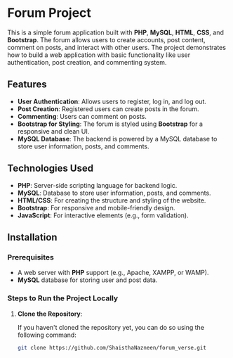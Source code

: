 # Forum Project

This is a simple forum application built with **PHP**, **MySQL**, **HTML**, **CSS**, and **Bootstrap**. The forum allows users to create accounts, post content, comment on posts, and interact with other users. The project demonstrates how to build a web application with basic functionality like user authentication, post creation, and commenting system.

## Features

- **User Authentication**: Allows users to register, log in, and log out.
- **Post Creation**: Registered users can create posts in the forum.
- **Commenting**: Users can comment on posts.
- **Bootstrap for Styling**: The forum is styled using **Bootstrap** for a responsive and clean UI.
- **MySQL Database**: The backend is powered by a MySQL database to store user information, posts, and comments.

## Technologies Used

- **PHP**: Server-side scripting language for backend logic.
- **MySQL**: Database to store user information, posts, and comments.
- **HTML/CSS**: For creating the structure and styling of the website.
- **Bootstrap**: For responsive and mobile-friendly design.
- **JavaScript**: For interactive elements (e.g., form validation).

## Installation

### Prerequisites

- A web server with **PHP** support (e.g., Apache, XAMPP, or WAMP).
- **MySQL** database for storing user and post data.

### Steps to Run the Project Locally

1. **Clone the Repository**:

   If you haven't cloned the repository yet, you can do so using the following command:

   ```bash
   git clone https://github.com/ShaisthaNazneen/forum_verse.git
